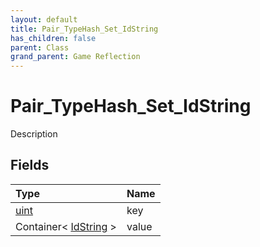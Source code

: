 ```yaml
---
layout: default
title: Pair_TypeHash_Set_IdString
has_children: false
parent: Class
grand_parent: Game Reflection
---
```

# Pair_TypeHash_Set_IdString
Description 

## Fields

| Type | Name |
|:----------|:--------------|
| [uint](/riftbreaker-wiki/docs/game-reflection/components/uint/) | key |
| Container< [IdString](/riftbreaker-wiki/docs/game-reflection/components/id_string/) > | value |


